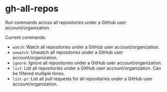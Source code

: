 # gh-all-repos

Run commands across all repositories under a GitHub user account/organization.

Current commands:

- `watch`: Watch all repositories under a GitHub user account/organization.
- `unwatch`: Unwatch all repositories under a GitHub user account/organization.
- `ignore`: Ignore all repositories under a GitHub user account/organization.
- `list`: List all repositories under a GitHub user account/organization. Can be filtered multiple times.
- `list-pr`: List all pull requests for all repositories under a GitHub user account/organization.
